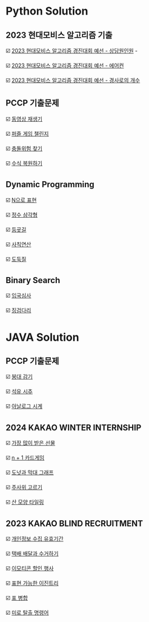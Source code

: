 # Python Solution

## 2023 현대모비스 알고리즘 기출

:ballot_box_with_check: [2023 현대모비스 알고리즘 경진대회 예선 - 상담원인원](https://github.com/LeeWooJung/Programmers/tree/main/Python/2023%20%ED%98%84%EB%8C%80%EB%AA%A8%EB%B9%84%EC%8A%A4%20%EC%95%8C%EA%B3%A0%EB%A6%AC%EC%A6%98%20%EA%B2%BD%EC%A7%84%EB%8C%80%ED%9A%8C/%EC%83%81%EB%8B%B4%EC%9B%90%EC%9D%B8%EC%9B%90) -

:ballot_box_with_check: [2023 현대모비스 알고리즘 경진대회 예선 - 에어컨](https://github.com/LeeWooJung/Programmers/tree/main/Python/2023%20%ED%98%84%EB%8C%80%EB%AA%A8%EB%B9%84%EC%8A%A4%20%EC%95%8C%EA%B3%A0%EB%A6%AC%EC%A6%98%20%EA%B2%BD%EC%A7%84%EB%8C%80%ED%9A%8C/%EC%97%90%EC%96%B4%EC%BB%A8)

:ballot_box_with_check: [2023 현대모비스 알고리즘 경진대회 예선 - 경사로의 개수](https://github.com/LeeWooJung/Programmers/tree/main/Python/2023%20%ED%98%84%EB%8C%80%EB%AA%A8%EB%B9%84%EC%8A%A4%20%EC%95%8C%EA%B3%A0%EB%A6%AC%EC%A6%98%20%EA%B2%BD%EC%A7%84%EB%8C%80%ED%9A%8C/%EA%B2%BD%EC%82%AC%EB%A1%9C%EC%9D%98%20%EA%B0%9C%EC%88%98)

## PCCP 기출문제

:ballot_box_with_check: [동영상 재생기](https://github.com/LeeWooJung/Programmers/tree/main/Python/PCCP%20%EA%B8%B0%EC%B6%9C%EB%AC%B8%EC%A0%9C/%EB%8F%99%EC%98%81%EC%83%81%20%EC%9E%AC%EC%83%9D%EA%B8%B0)

:ballot_box_with_check: [퍼즐 게임 챌린지](https://github.com/LeeWooJung/Programmers/tree/main/Python/PCCP%20%EA%B8%B0%EC%B6%9C%EB%AC%B8%EC%A0%9C/%ED%8D%BC%EC%A6%90%20%EA%B2%8C%EC%9E%84%20%EC%B1%8C%EB%A6%B0%EC%A7%80)

:ballot_box_with_check: [충돌위험 찾기](https://github.com/LeeWooJung/Programmers/tree/main/Python/PCCP%20%EA%B8%B0%EC%B6%9C%EB%AC%B8%EC%A0%9C/%EC%B6%A9%EB%8F%8C%EC%9C%84%ED%97%98%20%EC%B0%BE%EA%B8%B0)

:ballot_box_with_check: [수식 복원하기](https://github.com/LeeWooJung/Programmers/tree/main/Python/PCCP%20%EA%B8%B0%EC%B6%9C%EB%AC%B8%EC%A0%9C/%EC%88%98%EC%8B%9D%20%EB%B3%B5%EC%9B%90%ED%95%98%EA%B8%B0)

## Dynamic Programming

:ballot_box_with_check: [N으로 표현](https://github.com/LeeWooJung/Programmers/tree/main/Python/DynamicProgramming/N%EC%9C%BC%EB%A1%9C%20%ED%91%9C%ED%98%84)

:ballot_box_with_check: [정수 삼각형](https://github.com/LeeWooJung/Programmers/tree/main/Python/DynamicProgramming/%EC%A0%95%EC%88%98%20%EC%82%BC%EA%B0%81%ED%98%95)

:ballot_box_with_check: [등굣길](https://github.com/LeeWooJung/Programmers/tree/main/Python/DynamicProgramming/%EB%93%B1%EA%B5%A3%EA%B8%B8)

:ballot_box_with_check: [사칙연산](https://github.com/LeeWooJung/Programmers/tree/main/Python/DynamicProgramming/%EC%82%AC%EC%B9%99%EC%97%B0%EC%82%B0)

:ballot_box_with_check: [도둑질](https://github.com/LeeWooJung/Programmers/tree/main/Python/DynamicProgramming/%EB%8F%84%EB%91%91%EC%A7%88)

## Binary Search

:ballot_box_with_check: [입국심사](https://github.com/LeeWooJung/Programmers/tree/main/Python/Binary%20Search/%EC%9E%85%EA%B5%AD%EC%8B%AC%EC%82%AC)

:ballot_box_with_check: [징검다리](https://github.com/LeeWooJung/Programmers/tree/main/Python/Binary%20Search/%EC%A7%95%EA%B2%80%EB%8B%A4%EB%A6%AC)



# JAVA Solution

## PCCP 기출문제

:ballot_box_with_check: [붕대 감기](https://github.com/LeeWooJung/Programmers/tree/main/Python%20%26%20JAVA/PCCP%20%EA%B8%B0%EC%B6%9C%EB%AC%B8%EC%A0%9C/%EB%B6%95%EB%8C%80%20%EA%B0%90%EA%B8%B0)

:ballot_box_with_check: [석유 시추](https://github.com/LeeWooJung/Programmers/tree/main/Python%20%26%20JAVA/PCCP%20%EA%B8%B0%EC%B6%9C%EB%AC%B8%EC%A0%9C/%EC%84%9D%EC%9C%A0%20%EC%8B%9C%EC%B6%94)

:ballot_box_with_check: [아날로그 시계](https://github.com/LeeWooJung/Programmers/tree/main/Python%20%26%20JAVA/PCCP%20%EA%B8%B0%EC%B6%9C%EB%AC%B8%EC%A0%9C/%EC%95%84%EB%82%A0%EB%A1%9C%EA%B7%B8%20%EC%8B%9C%EA%B3%84)

## 2024 KAKAO WINTER INTERNSHIP

:ballot_box_with_check: [가장 많이 받은 선물](https://github.com/LeeWooJung/Programmers/tree/main/Python%20%26%20JAVA/2024%20KAKAO%20WINTER%20INTERNSHIP/%EA%B0%80%EC%9E%A5%20%EB%A7%8E%EC%9D%B4%20%EB%B0%9B%EC%9D%80%20%EC%84%A0%EB%AC%BC)

:ballot_box_with_check: [n + 1 카드게임](https://github.com/LeeWooJung/Programmers/tree/main/Python%20%26%20JAVA/2024%20KAKAO%20WINTER%20INTERNSHIP/n%20%2B%201%20%EC%B9%B4%EB%93%9C%EA%B2%8C%EC%9E%84)

:ballot_box_with_check: [도넛과 막대 그래프](https://github.com/LeeWooJung/Programmers/tree/main/Python%20%26%20JAVA/2024%20KAKAO%20WINTER%20INTERNSHIP/%EB%8F%84%EB%84%9B%EA%B3%BC%20%EB%A7%89%EB%8C%80%20%EA%B7%B8%EB%9E%98%ED%94%84)

:ballot_box_with_check: [주사위 고르기](https://github.com/LeeWooJung/Programmers/tree/main/Python%20%26%20JAVA/2024%20KAKAO%20WINTER%20INTERNSHIP/%EC%A3%BC%EC%82%AC%EC%9C%84%20%EA%B3%A0%EB%A5%B4%EA%B8%B0)

:ballot_box_with_check: [산 모양 타일링](https://github.com/LeeWooJung/Programmers/tree/main/Python%20%26%20JAVA/2024%20KAKAO%20WINTER%20INTERNSHIP/%EC%82%B0%20%EB%AA%A8%EC%96%91%20%ED%83%80%EC%9D%BC%EB%A7%81)

## 2023 KAKAO BLIND RECRUITMENT

:ballot_box_with_check: [개인정보 수집 유효기간](https://github.com/LeeWooJung/Programmers/tree/main/Python%20%26%20JAVA/2023%20KAKAO%20BLIND%20RECRUITMENT/%EA%B0%9C%EC%9D%B8%EC%A0%95%EB%B3%B4%20%EC%88%98%EC%A7%91%20%EC%9C%A0%ED%9A%A8%EA%B8%B0%EA%B0%84)

:ballot_box_with_check: [택배 배달과 수거하기](https://github.com/LeeWooJung/Programmers/tree/main/Python%20%26%20JAVA/2023%20KAKAO%20BLIND%20RECRUITMENT/%ED%83%9D%EB%B0%B0%20%EB%B0%B0%EB%8B%AC%EA%B3%BC%20%EC%88%98%EA%B1%B0%ED%95%98%EA%B8%B0)

:ballot_box_with_check: [이모티콘 할인 행사](https://github.com/LeeWooJung/Programmers/tree/main/Python%20%26%20JAVA/2023%20KAKAO%20BLIND%20RECRUITMENT/%EC%9D%B4%EB%AA%A8%ED%8B%B0%EC%BD%98%20%ED%95%A0%EC%9D%B8%ED%96%89%EC%82%AC)

:ballot_box_with_check: [표현 가능한 이진트리](https://github.com/LeeWooJung/Programmers/tree/main/Python%20%26%20JAVA/2023%20KAKAO%20BLIND%20RECRUITMENT/%ED%91%9C%ED%98%84%20%EA%B0%80%EB%8A%A5%ED%95%9C%20%EC%9D%B4%EC%A7%84%ED%8A%B8%EB%A6%AC)

:ballot_box_with_check: [표 병합](https://github.com/LeeWooJung/Programmers/tree/main/Python%20%26%20JAVA/2023%20KAKAO%20BLIND%20RECRUITMENT/%ED%91%9C%20%EB%B3%91%ED%95%A9)

:ballot_box_with_check: [미로 탈출 명령어](https://github.com/LeeWooJung/Programmers/tree/main/Python%20%26%20JAVA/2023%20KAKAO%20BLIND%20RECRUITMENT/%EB%AF%B8%EB%A1%9C%20%ED%83%88%EC%B6%9C%20%EB%AA%85%EB%A0%B9%EC%96%B4)